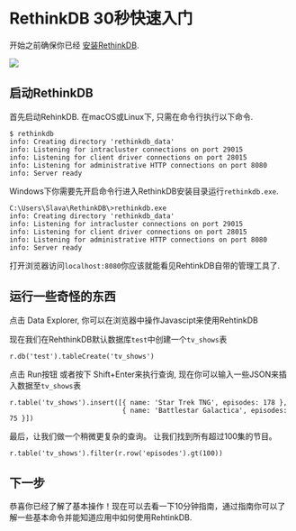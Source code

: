 # RethinkDB 30秒快速入门

<div class="infobox">
    开始之前确保你已经 <a href="/docs/1-0">安装RethinkDB</a>.
</div>

<p>
    <img src="/DocsPages/images/quickstart.png" class="api_command_illustration">
</p>

## 启动RethinkDB

首先启动RehinkDB. 在macOS或Linux下, 只需在命令行执行以下命令.

```
$ rethinkdb
info: Creating directory 'rethinkdb_data'
info: Listening for intracluster connections on port 29015
info: Listening for client driver connections on port 28015
info: Listening for administrative HTTP connections on port 8080
info: Server ready
```

Windows下你需要先开启命令行进入RethinkDB安装目录运行`rethinkdb.exe`.
```
C:\Users\Slava\RethinkDB\>rethinkdb.exe
info: Creating directory 'rethinkdb_data'
info: Listening for intracluster connections on port 29015
info: Listening for client driver connections on port 28015
info: Listening for administrative HTTP connections on port 8080
info: Server ready
```

打开浏览器访问`localhost:8080`你应该就能看见RehtinkDB自带的管理工具了.

## 运行一些奇怪的东西

点击 Data Explorer, 你可以在浏览器中操作Javascipt来使用RehtinkDB

现在我们在RehthinkDB默认数据库`test`中创建一个`tv_shows`表
```
r.db('test').tableCreate('tv_shows')
```
点击 Run按钮 或者按下 Shift+Enter来执行查询, 现在你可以输入一些JSON来插入数据至`tv_shows`表
```
r.table('tv_shows').insert([{ name: 'Star Trek TNG', episodes: 178 },
                            { name: 'Battlestar Galactica', episodes: 75 }])
```
最后，让我们做一个稍微更复杂的查询。 让我们找到所有超过100集的节目。
```
r.table('tv_shows').filter(r.row('episodes').gt(100))
```

## 下一步

恭喜你已经了解了基本操作！现在可以去看一下10分钟指南，通过指南你可以了解一些基本命令并能知道应用中如何使用RehtinkDB.

